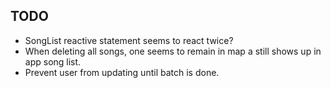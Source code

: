## TODO
* SongList reactive statement seems to react twice?
* When deleting all songs, one seems to remain in map a still shows up in app song list.
* Prevent user from updating until batch is done.